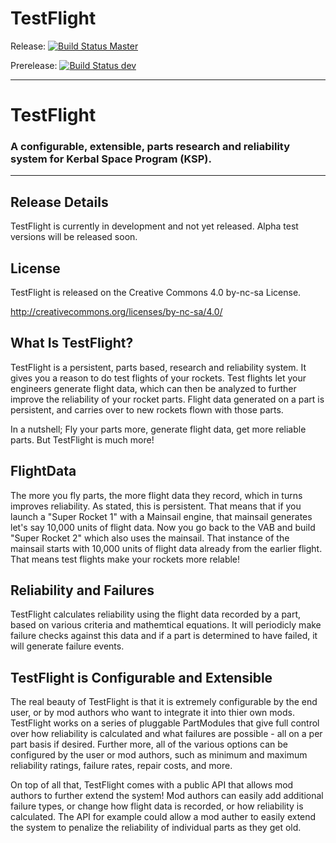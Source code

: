 TestFlight
==========
Release: [![Build Status Master](https://travis-ci.org/KSP-RO/TestFlight.svg?branch=master)](https://travis-ci.org/KSP-RO/TestFlight)

Prerelease: [![Build Status dev](https://travis-ci.org/KSP-RO/TestFlight.svg?branch=dev)](https://travis-ci.org/KSP-RO/TestFlight)


----------------------------------

# TestFlight
### A configurable, extensible, parts research and reliability system for Kerbal Space Program (KSP).

---

## Release Details
TestFlight is currently in development and not yet released.  Alpha test versions will be released soon.

## License
TestFlight is released on the Creative Commons 4.0 by-nc-sa License. 

http://creativecommons.org/licenses/by-nc-sa/4.0/

## What Is TestFlight?
TestFlight is a persistent, parts based, research and reliability system.  It gives you a reason to do test flights of your rockets.  Test flights let your engineers generate flight data, which can then be analyzed to further improve the reliability of your rocket parts.  Flight data generated on a part is persistent, and carries over to new rockets flown with those parts.

In a nutshell; Fly your parts more, generate flight data, get more reliable parts.  But TestFlight is much more!

## FlightData
The more you fly parts, the more flight data they record, which in turns improves reliability.  As stated, this is persistent.  That means that if you launch a "Super Rocket 1" with a Mainsail engine, that mainsail generates let's say 10,000 units of flight data.  Now you go back to the VAB and build "Super Rocket 2" which also uses the mainsail.  That instance of the mainsail starts with 10,000 units of flight data already from the earlier flight.  That means test flights make your rockets more relable!

## Reliability and Failures
TestFlight calculates reliability using the flight data recorded by a part, based on various criteria and mathemtical equations.  It will periodicly make failure checks against this data and if a part is determined to have failed, it will generate failure events.

## TestFlight is Configurable and Extensible
The real beauty of TestFlight is that it is extremely configurable by the end user, or by mod authors who want to integrate it into thier own mods.  TestFlight works on a series of pluggable PartModules that give full control over how reliability is calculated and what failures are possible - all on a per part basis if desired.  Further more, all of the various options can be configured by the user or mod authors, such as minimum and maximum reliability ratings, failure rates, repair costs, and more.

On top of all that, TestFlight comes with a public API that allows mod authors to further extend the system!  Mod authors can easily add additional failure types, or change how flight data is recorded, or how reliability is calculated.  The API for example could allow a mod auther to easily extend the system to penalize the reliability of individual parts as they get old.
